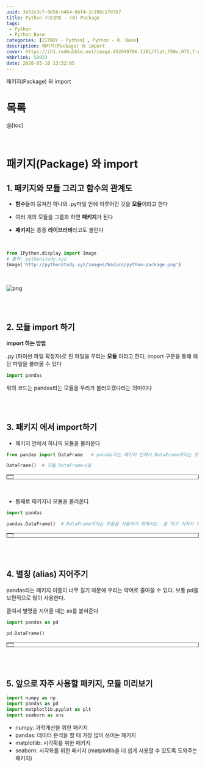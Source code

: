 ```yaml
---
uuid: 3e52cdcf-9e56-b464-bbf4-2c108c17d3b7
title: Python 기초문법 - (6) Package
tags: 
 - Python
 - Python_Base
categories: [【STUDY - Python】, Python - 0. Base]
description: 패키지(Package) 와 import
cover: https://ih1.redbubble.net/image.452049706.1381/flat,750x,075,f-pad,750x1000,f8f8f8.u5.jpg
abbrlink: 58823
date: 2020-05-16 13:52:05
---
```


패키지(Package) 와 import
<!-- more -->

# **목록**

@[toc]

<br />

# **패키지(Package) 와 import**



## **1. 패키지와 모듈 그리고 함수의 관계도**

* **함수**들이 뭉쳐진 하나의 .py파일 안에 이루어진 것을 **모듈**이라고 한다  

* 여러 개의 모듈을 그룹화 하면 **패키지**가 된다  

* **패키지**는 종종 **라이브러비**라고도 불린다

  <br />


```python
from IPython.display import Image
# 출척: pythonstudy.xyz
Image('http://pythonstudy.xyz/images/basics/python-package.png')
```

<br />

![png](http://pythonstudy.xyz/images/basics/python-package.png)

<br /><br />

## **2. 모듈 import 하기**

**import 하는 방법**

.py (파이썬 파일 확장자)로 된 파일을 우리는 **모듈** 이라고 한다, import 구문을 통해 해당 파일을 불러올 수 있다


```python
import pandas
```

위의 코드는 pandas라는 모듈을 우리가 불러오겠다라는 의미이다

 <br /> <br /> 

## **3. 패키지 에서 import하기** 

* 패키지 안에서 하나의 모듈을 불러온다


```python
from pandas import DataFrame   # pandas라는 패키지 안에서 DataFrame이라는 모듈을 불러온다
```


```python
DataFrame()  # 모듈 DataFrame사용
```


<div>
<style scoped>
    .dataframe tbody tr th:only-of-type {
        vertical-align: middle;
    }
<br />

    .dataframe tbody tr th {
        vertical-align: top;
    }
    
    .dataframe thead th {
        text-align: right;
    }

</style>

<table border="1" class="dataframe">
  <thead>
    <tr style="text-align: right;">
      <th></th>
    </tr>
  </thead>
  <tbody>
  </tbody>
</table>

</div>

<br />

* 통째로 패키지나 모듈을 불러온다


```python
import pandas
```


```python
pandas.DataFrame()  # DataFrame이라는 모듈을 사용하기 위해서는 .을 찍고 이어서 쓰면 됨
```


<div>
<style scoped>
    .dataframe tbody tr th:only-of-type {
        vertical-align: middle;
    }
<br />

    .dataframe tbody tr th {
        vertical-align: top;
    }
    
    .dataframe thead th {
        text-align: right;
    }

</style>

<table border="1" class="dataframe">
  <thead>
    <tr style="text-align: right;">
      <th></th>
    </tr>
  </thead>
  <tbody>
  </tbody>
</table>

</div>

<br />

  <br />

## **4. 별칭 (alias) 지어주기**

pandas라는 패키지 이름이 너무 길기 때문에 우리는 약어로 줄여쓸 수 있다. 보통 pd를 보편적으로 많이 사용한다.

줄여서 별명을 지어줄 때는 as를 붙혀준다 


```python
import pandas as pd
```


```python
pd.DataFrame()
```


<div>
<style scoped>
    .dataframe tbody tr th:only-of-type {
        vertical-align: middle;
    }
<br />

    .dataframe tbody tr th {
        vertical-align: top;
    }
    
    .dataframe thead th {
        text-align: right;
    }

</style>

<table border="1" class="dataframe">
  <thead>
    <tr style="text-align: right;">
      <th></th>
    </tr>
  </thead>
  <tbody>
  </tbody>
</table>

</div>

<br />

 <br /> 

## **5. 앞으로 자주 사용할 패키지, 모듈 미리보기**


```python
import numpy as np
import pandas as pd
import matplotlib.pyplot as plt
import seaborn as sns
```

* numpy: 과학계산을 위한 패키지
* pandas: 데이터 분석을 할 때 가장 많이 쓰이는 패키지
* matplotlib: 시각확를 위한 패키지
* seaborn: 시각화를 위한 패키지 (matplotlib을 더 쉽게 사용할 수 있도록 도와주는 패키지)

<br /><br />